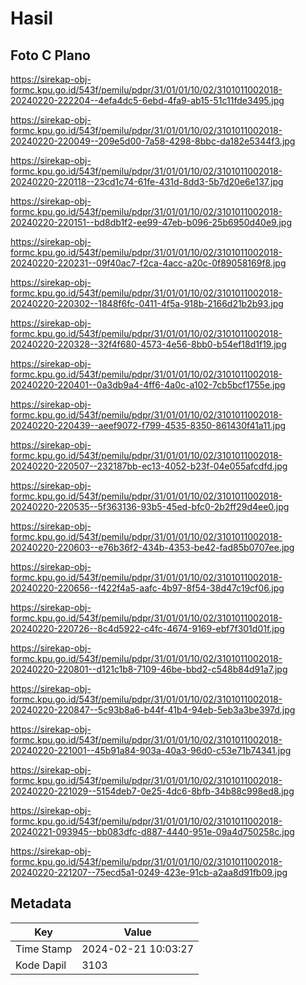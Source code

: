 # Hasil

## Foto C Plano

https://sirekap-obj-formc.kpu.go.id/543f/pemilu/pdpr/31/01/01/10/02/3101011002018-20240220-222204--4efa4dc5-6ebd-4fa9-ab15-51c11fde3495.jpg

https://sirekap-obj-formc.kpu.go.id/543f/pemilu/pdpr/31/01/01/10/02/3101011002018-20240220-220049--209e5d00-7a58-4298-8bbc-da182e5344f3.jpg

https://sirekap-obj-formc.kpu.go.id/543f/pemilu/pdpr/31/01/01/10/02/3101011002018-20240220-220118--23cd1c74-61fe-431d-8dd3-5b7d20e6e137.jpg

https://sirekap-obj-formc.kpu.go.id/543f/pemilu/pdpr/31/01/01/10/02/3101011002018-20240220-220151--bd8db1f2-ee99-47eb-b096-25b6950d40e9.jpg

https://sirekap-obj-formc.kpu.go.id/543f/pemilu/pdpr/31/01/01/10/02/3101011002018-20240220-220231--09f40ac7-f2ca-4acc-a20c-0f89058169f8.jpg

https://sirekap-obj-formc.kpu.go.id/543f/pemilu/pdpr/31/01/01/10/02/3101011002018-20240220-220302--1848f6fc-0411-4f5a-918b-2166d21b2b93.jpg

https://sirekap-obj-formc.kpu.go.id/543f/pemilu/pdpr/31/01/01/10/02/3101011002018-20240220-220328--32f4f680-4573-4e56-8bb0-b54ef18d1f19.jpg

https://sirekap-obj-formc.kpu.go.id/543f/pemilu/pdpr/31/01/01/10/02/3101011002018-20240220-220401--0a3db9a4-4ff6-4a0c-a102-7cb5bcf1755e.jpg

https://sirekap-obj-formc.kpu.go.id/543f/pemilu/pdpr/31/01/01/10/02/3101011002018-20240220-220439--aeef9072-f799-4535-8350-861430f41a11.jpg

https://sirekap-obj-formc.kpu.go.id/543f/pemilu/pdpr/31/01/01/10/02/3101011002018-20240220-220507--232187bb-ec13-4052-b23f-04e055afcdfd.jpg

https://sirekap-obj-formc.kpu.go.id/543f/pemilu/pdpr/31/01/01/10/02/3101011002018-20240220-220535--5f363136-93b5-45ed-bfc0-2b2ff29d4ee0.jpg

https://sirekap-obj-formc.kpu.go.id/543f/pemilu/pdpr/31/01/01/10/02/3101011002018-20240220-220603--e76b36f2-434b-4353-be42-fad85b0707ee.jpg

https://sirekap-obj-formc.kpu.go.id/543f/pemilu/pdpr/31/01/01/10/02/3101011002018-20240220-220656--f422f4a5-aafc-4b97-8f54-38d47c19cf06.jpg

https://sirekap-obj-formc.kpu.go.id/543f/pemilu/pdpr/31/01/01/10/02/3101011002018-20240220-220726--8c4d5922-c4fc-4674-9169-ebf7f301d01f.jpg

https://sirekap-obj-formc.kpu.go.id/543f/pemilu/pdpr/31/01/01/10/02/3101011002018-20240220-220801--d121c1b8-7109-46be-bbd2-c548b84d91a7.jpg

https://sirekap-obj-formc.kpu.go.id/543f/pemilu/pdpr/31/01/01/10/02/3101011002018-20240220-220847--5c93b8a6-b44f-41b4-94eb-5eb3a3be397d.jpg

https://sirekap-obj-formc.kpu.go.id/543f/pemilu/pdpr/31/01/01/10/02/3101011002018-20240220-221001--45b91a84-903a-40a3-96d0-c53e71b74341.jpg

https://sirekap-obj-formc.kpu.go.id/543f/pemilu/pdpr/31/01/01/10/02/3101011002018-20240220-221029--5154deb7-0e25-4dc6-8bfb-34b88c998ed8.jpg

https://sirekap-obj-formc.kpu.go.id/543f/pemilu/pdpr/31/01/01/10/02/3101011002018-20240221-093945--bb083dfc-d887-4440-951e-09a4d750258c.jpg

https://sirekap-obj-formc.kpu.go.id/543f/pemilu/pdpr/31/01/01/10/02/3101011002018-20240220-221207--75ecd5a1-0249-423e-91cb-a2aa8d91fb09.jpg


## Metadata

| Key        | Value               |
| ---------- | ------------------- |
| Time Stamp | 2024-02-21 10:03:27 |
| Kode Dapil | 3103                |



